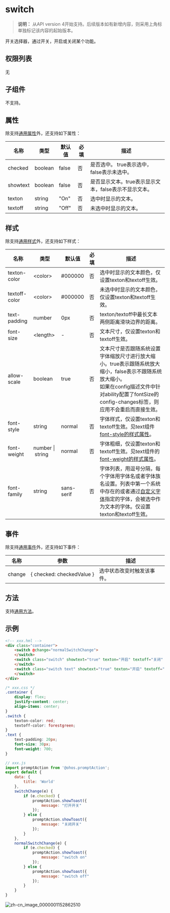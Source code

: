# switch
<!--Kit: ArkUI-->
<!--Subsystem: ArkUI-->
<!--Owner: @houguobiao-->
<!--Designer: @houguobiao-->
<!--Tester: @lxl007-->
<!--Adviser: @HelloCrease-->

>  **说明：**
>  从API version 4开始支持。后续版本如有新增内容，则采用上角标单独标记该内容的起始版本。

开关选择器，通过开关，开启或关闭某个功能。

## 权限列表

无


## 子组件

不支持。


## 属性

除支持[通用属性](js-components-common-attributes.md)外，还支持如下属性：

| 名称       | 类型      | 默认值   | 必填   | 描述         |
| -------- | ------- | ----- | ---- | ---------- |
| checked  | boolean | false | 否    | 是否选中。 true表示选中，false表示未选中。     |
| showtext | boolean | false | 否    | 是否显示文本。true表示显示文本，false表示不显示文本。    |
| texton   | string  | "On"  | 否    | 选中时显示的文本。  |
| textoff  | string  | "Off" | 否    | 未选中时显示的文本。 |


## 样式



除支持[通用样式](js-components-common-styles.md)外，还支持如下样式：

| 名称            | 类型                         | 默认值        | 必填   | 描述                                       |
| ------------- | -------------------------- | ---------- | ---- | ---------------------------------------- |
| texton-color  | &lt;color&gt;              | \#000000   | 否    | 选中时显示的文本颜色，仅设置texton和textoff生效。          |
| textoff-color | &lt;color&gt;              | \#000000   | 否    | 未选中时显示的文本颜色，仅设置texton和textoff生效。         |
| text-padding  | number                     | 0px        | 否    | texton/textoff中最长文本两侧距离滑块边界的距离。          |
| font-size     | &lt;length&gt;             | -          | 否    | 文本尺寸，仅设置texton和textoff生效。                |
| allow-scale   | boolean                    | true       | 否    | 文本尺寸是否跟随系统设置字体缩放尺寸进行放大缩小。true表示跟随系统放大缩小，false表示不跟随系统放大缩小。<br/>如果在config描述文件中针对ability配置了fontSize的config-changes标签，则应用不会重启而直接生效。 |
| font-style    | string                     | normal     | 否    | 字体样式，仅设置texton和textoff生效。见text组件[font-style的样式属性](js-components-basic-text.md#样式)。 |
| font-weight   | number&nbsp;\|&nbsp;string | normal     | 否    | 字体粗细，仅设置texton和textoff生效。见text组件的[font-weight的样式属性](js-components-basic-text.md#样式)。 |
| font-family   | string                     | sans-serif | 否    | 字体列表，用逗号分隔，每个字体用字体名或者字体族名设置。列表中第一个系统中存在的或者通过[自定义字体](js-components-common-customizing-font.md)指定的字体，会被选中作为文本的字体。仅设置texton和textoff生效。 |


## 事件

除支持[通用事件](js-components-common-events.md)外，还支持如下事件：

| 名称     | 参数                                       | 描述            |
| ------ | ---------------------------------------- | ------------- |
| change | {&nbsp;checked:&nbsp;checkedValue&nbsp;} | 选中状态改变时触发该事件。 |

## 方法

支持[通用方法](js-components-common-methods.md)。

## 示例

```html
<!-- xxx.hml -->
<div class="container">
    <switch @change="normalSwitchChange">
    </switch>
    <switch class="switch" showtext="true" texton="开启" textoff="关闭" @change="switchChange">
    </switch>
    <switch class="switch text" showtext="true" texton="开启" textoff="关闭" checked="true" @change="switchChange">
    </switch>
</div>
```

```css
/* xxx.css */
.container {
    display: flex;
    justify-content: center;
    align-items: center;
}
.switch {
    texton-color: red;
    textoff-color: forestgreen;
}
.text {
    text-padding: 20px;
    font-size: 30px;
    font-weight: 700;
}
```

```js
// xxx.js
import promptAction from '@ohos.promptAction';
export default {
    data: {
        title: 'World'
    },
    switchChange(e) {
        if (e.checked) {
            promptAction.showToast({
                message: "打开开关"
            });
        } else {
            promptAction.showToast({
                message: "关闭开关"
            });
        }
    },
    normalSwitchChange(e) {
        if (e.checked) {
            promptAction.showToast({
                message: "switch on"
            });
        } else {
            promptAction.showToast({
                message: "switch off"
            });
        }
    }
}
```

![zh-cn_image_0000001152862510](figures/switch.gif)
